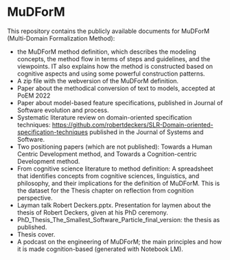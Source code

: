 # MuDForM
This repository contains the publicly available documents for MuDForM (Multi-Domain Formalization Method):
- the MuDForM method definition, which describes the modeling concepts, the method flow in terms of steps and guidelines, and the viewpoints. IT also explains how the method is constructed based on cognitive aspects and using some powerful construction patterns. 
- A zip file with the webversion of the MuDForM definition.
- Paper about the methodical conversion of text to models, accepted at PoEM 2022
- Paper about model-based feature specifications, published in Journal of Software evolution and process.
- Systematic literature review on domain-oriented specification techniques: https://github.com/robertdeckers/SLR-Domain-oriented-specification-techniques published in the Journal of Systems and Software.
- Two positioning papers (which are not published): Towards a Human Centric Development method, and Towards a Cognition-centric Development method.
- From cognitive science literature to method definition: A spreadsheet that identifies concepts from cognitive sciences, linguistics, and philosophy, and their implications for the definition of MuDForM. This is the dataset for the Thesis chapter on reflection from cognition perspective.
- Layman talk Robert Deckers.pptx. Presentation for laymen about the thesis of Robert Deckers, given at his PhD ceremony.
- PhD_Thesis_The_Smallest_Software_Particle_final_version: the thesis as published.
- Thesis cover.
- A podcast on the engineering of MuDForM; the main principles and how it is made cognition-based (generated with Notebook LM).
